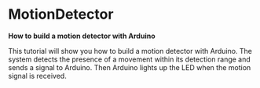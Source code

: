 # MotionDetector
**How to build a motion detector with Arduino**

This tutorial will show you how to build a motion detector with Arduino. 
The system detects the presence of a movement within its detection range and sends a signal to Arduino. 
Then Arduino lights up the LED when the motion signal is received.
